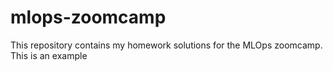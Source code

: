 # mlops-zoomcamp
This repository contains my homework solutions for the MLOps zoomcamp.
This is an example